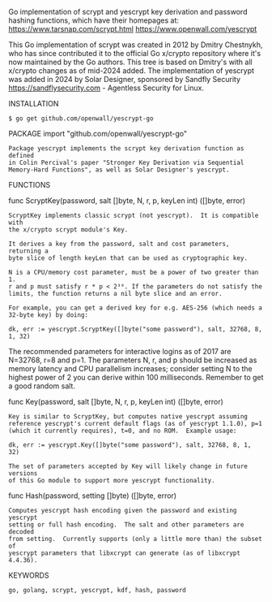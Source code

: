 Go implementation of scrypt and yescrypt key derivation and password hashing
functions, which have their homepages at:
https://www.tarsnap.com/scrypt.html
https://www.openwall.com/yescrypt

This Go implementation of scrypt was created in 2012 by Dmitry Chestnykh, who
has since contributed it to the official Go x/crypto repository where it's now
maintained by the Go authors.  This tree is based on Dmitry's with all x/crypto
changes as of mid-2024 added.  The implementation of yescrypt was added in 2024
by Solar Designer, sponsored by Sandfly Security https://sandflysecurity.com -
Agentless Security for Linux.

INSTALLATION

    $ go get github.com/openwall/yescrypt-go

PACKAGE
    import "github.com/openwall/yescrypt-go"

    Package yescrypt implements the scrypt key derivation function as defined
    in Colin Percival's paper "Stronger Key Derivation via Sequential
    Memory-Hard Functions", as well as Solar Designer's yescrypt.

FUNCTIONS

func ScryptKey(password, salt []byte, N, r, p, keyLen int) ([]byte, error)

    ScryptKey implements classic scrypt (not yescrypt).  It is compatible with
    the x/crypto scrypt module's Key.

    It derives a key from the password, salt and cost parameters, returning a
    byte slice of length keyLen that can be used as cryptographic key.

    N is a CPU/memory cost parameter, must be a power of two greater than 1.
    r and p must satisfy r * p < 2³⁰. If the parameters do not satisfy the
    limits, the function returns a nil byte slice and an error.

    For example, you can get a derived key for e.g. AES-256 (which needs a
    32-byte key) by doing:

	dk, err := yescrypt.ScryptKey([]byte("some password"), salt, 32768, 8, 1, 32)

The recommended parameters for interactive logins as of 2017 are N=32768, r=8
and p=1. The parameters N, r, and p should be increased as memory latency and
CPU parallelism increases; consider setting N to the highest power of 2 you
can derive within 100 milliseconds. Remember to get a good random salt.

func Key(password, salt []byte, N, r, p, keyLen int) ([]byte, error)

    Key is similar to ScryptKey, but computes native yescrypt assuming
    reference yescrypt's current default flags (as of yescrypt 1.1.0), p=1
    (which it currently requires), t=0, and no ROM.  Example usage:

	dk, err := yescrypt.Key([]byte("some password"), salt, 32768, 8, 1, 32)

    The set of parameters accepted by Key will likely change in future versions
    of this Go module to support more yescrypt functionality.

func Hash(password, setting []byte) ([]byte, error)

    Computes yescrypt hash encoding given the password and existing yescrypt
    setting or full hash encoding.  The salt and other parameters are decoded
    from setting.  Currently supports (only a little more than) the subset of
    yescrypt parameters that libxcrypt can generate (as of libxcrypt 4.4.36).

KEYWORDS

    go, golang, scrypt, yescrypt, kdf, hash, password
